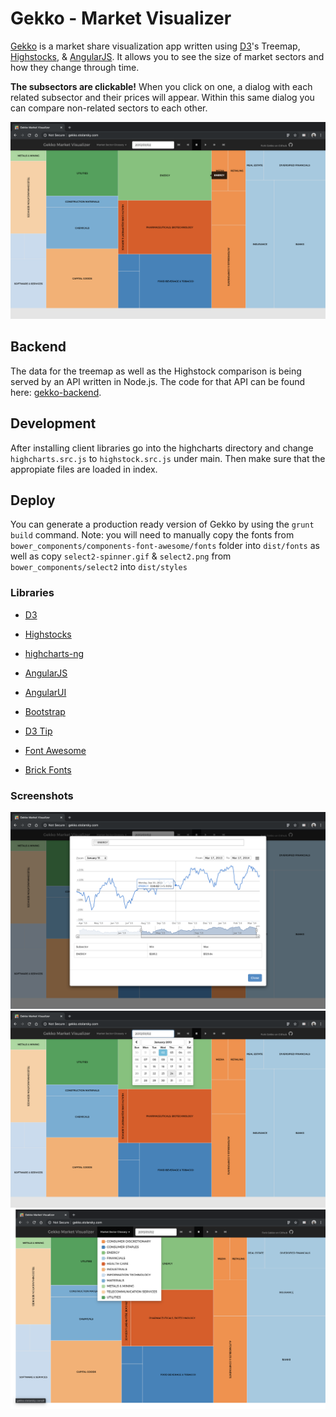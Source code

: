 # Gekko - Market Visualizer

[Gekko][1] is a market share visualization app written using [D3][2]'s Treemap, [Highstocks][3], & [AngularJS][4]. It allows you to see the size of market sectors and how they change through time.

**The subsectors are clickable!** When you click on one, a dialog with each related subsector and their prices will appear. Within this same dialog you can compare non-related sectors to each other.

![Gekko](/screenshots/gekko.png?raw=true)

## Backend
The data for the treemap as well as the Highstock comparison is being served by an API written in Node.js. The code for that API can be found here: [gekko-backend][5].


## Development
After installing client libraries go into the highcharts directory and change `highcharts.src.js` to `highstock.src.js` under main. Then make sure that the appropiate files are loaded in index.

## Deploy
You can generate a production ready version of Gekko by using the `grunt build` command. Note: you will need to manually copy the fonts from `bower_components/components-font-awesome/fonts` folder into `dist/fonts` as well as copy `select2-spinner.gif` & `select2.png` from `bower_components/select2` into `dist/styles`

### Libraries
- [D3][6]
- [Highstocks][7]
- [highcharts-ng][8]
- [AngularJS][9]
- [AngularUI][10]
- [Bootstrap][11]
- [D3 Tip][12]
- [Font Awesome][13]
- [Brick Fonts][14]


  [1]: http://emils.github.io/gekko/
  [2]: https://github.com/mbostock/d3
  [3]: https://github.com/highslide-software/highcharts.com
  [4]: https://github.com/angular/angular.js
  [5]: https://github.com/EmilS/gekko-backend
  [6]: https://github.com/mbostock/d3
  [7]: https://github.com/highslide-software/highcharts.com
  [8]: https://github.com/pablojim/highcharts-ng
  [9]: https://github.com/angular/angular.js
  [10]: http://angular-ui.github.io/
  [11]: http://getbootstrap.com/
  [12]: https://github.com/Caged/d3-tip
  [13]: http://fortawesome.github.io/Font-Awesome/
  [14]: http://brick.im/

### Screenshots

![Chart](/screenshots/chart.png?raw=true)
![Calendar](/screenshots/calendar.png?raw=true)
![Glossary](/screenshots/glossary.png?raw=true)
